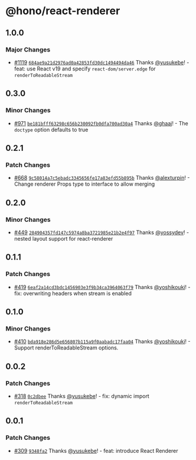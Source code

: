 # @hono/react-renderer

## 1.0.0

### Major Changes

- [#1119](https://github.com/honojs/middleware/pull/1119) [`684ae9a21d2976ad0a42853fd30dc1494494da46`](https://github.com/honojs/middleware/commit/684ae9a21d2976ad0a42853fd30dc1494494da46) Thanks [@yusukebe](https://github.com/yusukebe)! - feat: use React v19 and specify `react-dom/server.edge` for `renderToReadableStream`

## 0.3.0

### Minor Changes

- [#971](https://github.com/honojs/middleware/pull/971) [`be181bfff63298c656b230092fb0dfa700ad30a4`](https://github.com/honojs/middleware/commit/be181bfff63298c656b230092fb0dfa700ad30a4) Thanks [@ghaaj](https://github.com/ghaaj)! - The `doctype` option defaults to true

## 0.2.1

### Patch Changes

- [#668](https://github.com/honojs/middleware/pull/668) [`9c58014a7c5ebadc3345656fe17a83efd55b895b`](https://github.com/honojs/middleware/commit/9c58014a7c5ebadc3345656fe17a83efd55b895b) Thanks [@alexturpin](https://github.com/alexturpin)! - Change renderer Props type to interface to allow merging

## 0.2.0

### Minor Changes

- [#449](https://github.com/honojs/middleware/pull/449) [`284904357fd147c5974a8ba3721985e21b2e4f97`](https://github.com/honojs/middleware/commit/284904357fd147c5974a8ba3721985e21b2e4f97) Thanks [@yossydev](https://github.com/yossydev)! - nested layout support for react-renderer

## 0.1.1

### Patch Changes

- [#419](https://github.com/honojs/middleware/pull/419) [`6eaf2a14cd3bdc1456903e3f9b34ca3964063f79`](https://github.com/honojs/middleware/commit/6eaf2a14cd3bdc1456903e3f9b34ca3964063f79) Thanks [@yoshikouki](https://github.com/yoshikouki)! - fix: overwriting headers when stream is enabled

## 0.1.0

### Minor Changes

- [#410](https://github.com/honojs/middleware/pull/410) [`bda918e286d5e656807b115a9f0aabadc17faa04`](https://github.com/honojs/middleware/commit/bda918e286d5e656807b115a9f0aabadc17faa04) Thanks [@yoshikouki](https://github.com/yoshikouki)! - Support renderToReadableStream options.

## 0.0.2

### Patch Changes

- [#318](https://github.com/honojs/middleware/pull/318) [`0c2dbee`](https://github.com/honojs/middleware/commit/0c2dbee52a5deb1d5022c4964a229fd83c0da394) Thanks [@yusukebe](https://github.com/yusukebe)! - fix: dynamic import `renderToReadableStream`

## 0.0.1

### Patch Changes

- [#309](https://github.com/honojs/middleware/pull/309) [`9348fa2`](https://github.com/honojs/middleware/commit/9348fa26635d97ee6f8ceca563488d77afb39889) Thanks [@yusukebe](https://github.com/yusukebe)! - feat: introduce React Renderer
